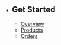 - ## Get Started
    - [Overview](/{{route}}/{{version}}/overview)
    - [Products](/{{route}}/{{version}}/products)
    - [Orders](/{{route}}/{{version}}/orders)